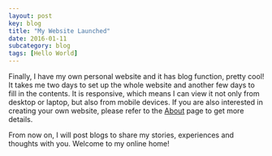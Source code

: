 ```yaml
---
layout: post
key: blog
title: "My Website Launched"
date: 2016-01-11
subcategory: blog
tags: [Hello World]
---
```


Finally, I have my own personal website and it has blog function, pretty cool! It takes me two days to set up the whole website and another few days to fill in the contents. It is responsive, which means I can view it not only from desktop or laptop, but also from mobile devices. If you are also interested in creating your own website, please refer to the [About](/about/) page to get more details.  

From now on, I will post blogs to share my stories, experiences and thoughts with you. Welcome to my online home!
